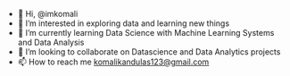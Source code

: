- 👋 Hi, @imkomali
- 👀 I’m interested in exploring data and learning new things
- 🌱 I’m currently learning Data Science with Machine Learning Systems and Data Analysis
- 💞️ I’m looking to collaborate on Datascience and Data Analytics projects
- 📫 How to reach me komalikandulas123@gmail.com

<!---
imkomali/imkomali is a ✨ special ✨ repository because its `README.md` (this file) appears on your GitHub profile.
You can click the Preview link to take a look at your changes.
--->
